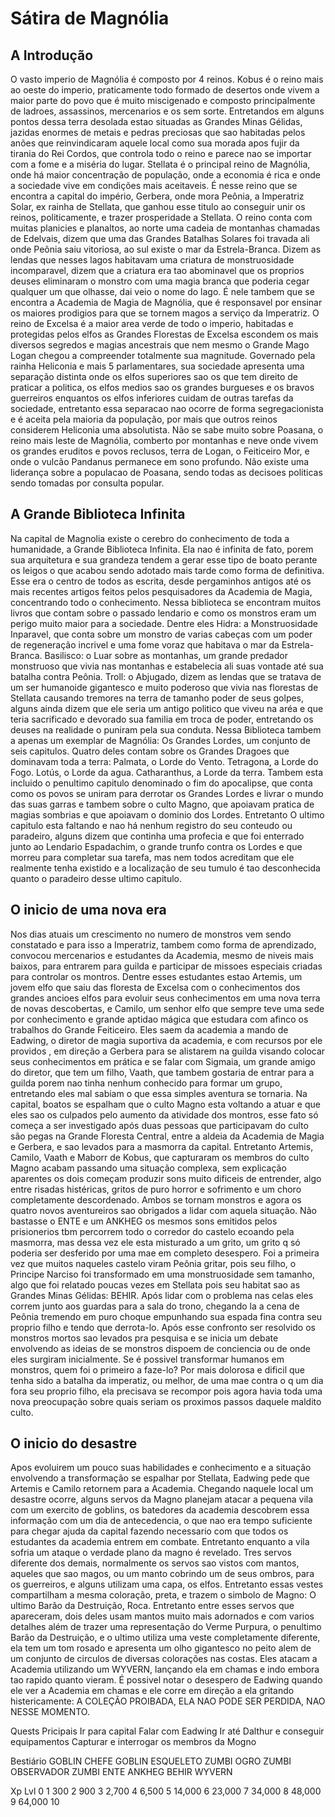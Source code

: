 # Sátira de Magnólia #
## A Introdução
O vasto imperio de Magnólia é composto por 4 reinos. Kobus é o reino mais ao oeste do imperio, praticamente todo formado de desertos onde vivem a maior parte do povo que é muito miscigenado e composto principalmente de ladroes, assassinos, mercenarios e os sem sorte. Entretandos em alguns pontos dessa terra desolada estao situadas as Grandes Minas Gélidas, jazidas enormes de metais e pedras preciosas que sao habitadas pelos anões que reinvindicaram aquele local como sua morada apos fujir da tirania do Rei Cordos, que controla todo o reino e parece nao se importar com a fome e a miséria do lugar. 
Stellata é o principal reino de Magnólia, onde há maior concentração de população, onde a economia é rica e onde a sociedade vive em condições mais aceitaveis. É nesse reino que se encontra a capital do império, Gerbera, onde mora Peônia, a Imperatriz Solar, ex rainha de Stellata, que ganhou esse titulo ao conseguir unir os reinos, politicamente, e trazer prosperidade a Stellata. O reino conta com muitas planicies e planaltos, ao norte uma cadeia de montanhas chamadas de Edelvais, dizem que uma das Grandes Batalhas Solares foi travada ali onde Peônia saiu vitoriosa, ao sul existe o mar da Estrela-Branca. Dizem as lendas que nesses lagos habitavam uma criatura de monstruosidade incomparavel, dizem que a criatura era tao abominavel que os proprios deuses eliminaram o monstro com uma magia branca que poderia cegar qualquer um que olhasse, dai veio o nome do lago. É nele tambem que se encontra a Academia de Magia de Magnólia, que é responsavel por ensinar os maiores prodigios para que se tornem magos a serviço da Imperatriz. 
O reino de Excelsa é a maior area verde de todo o imperio, habitadas e protegidas pelos elfos as Grandes Florestas de Excelsa escondem os mais diversos segredos e magias ancestrais que nem mesmo o Grande Mago Logan chegou a compreender totalmente sua magnitude. Governado pela rainha Heliconia e mais 5 parlamentares, sua sociedade apresenta uma separação distinta onde os elfos superiores sao os que tem direito de praticar a politica, os elfos medios sao os grandes burgueses e os bravos guerreiros enquantos os elfos inferiores cuidam de outras tarefas da sociedade, entretanto essa separacao nao ocorre de forma segregacionista e é aceita pela maioria da população, por mais que outros reinos considerem Heliconia uma absolutista.
Não se sabe muito sobre Poasana, o reino mais leste de Magnólia, comberto por montanhas e neve onde vivem os grandes eruditos e povos reclusos, terra de Logan, o Feiticeiro Mor, e onde o vulcão Pandanus permanece em sono profundo. Não existe uma liderança sobre a populacao de Poasana, sendo todas as decisoes politicas sendo tomadas por consulta popular.


## A Grande Biblioteca Infinita
Na capital de Magnolia existe o cerebro do conhecimento de toda a humanidade, a Grande Biblioteca Infinita. Ela nao é infinita de fato, porem sua arquitetura e sua grandeza tendem a gerar esse tipo de boato perante os leigos o que acabou sendo adotado mais tarde como forma de definitiva. Esse era o centro de todos as escrita, desde pergaminhos antigos até os mais recentes artigos feitos pelos pesquisadores da Academia de Magia, concentrando todo o conhecimento. Nessa biblioteca se encontram muitos livros que contam sobre o passado lendario e como os monstros eram um perigo muito maior para a sociedade. Dentre eles Hidra: a Monstruosidade Inparavel, que conta sobre um monstro de varias cabeças com um poder de regeneração incrivel e uma fome voraz que habitava o mar da Estrela-Branca. Basilisco: o Luar sobre as montanhas, um grande predador monstruoso que vivia nas montanhas e estabelecia ali suas vontade até sua batalha contra Peônia. Troll: o Abjugado, dizem as lendas que se tratava de um ser humanoide gigantesco e muito poderoso que vivia nas florestas de Stellata causando tremores na terra de tamanho poder de seus golpes, alguns ainda dizem que ele seria um antigo politico que viveu na aréa e que teria sacrificado e devorado sua familia em troca de poder, entretando os deuses na realidade o puniram pela sua conduta.
Nessa Biblioteca tambem a apenas um exemplar de Magnólia: Os Grandes Lordes, um conjunto de seis capitulos. Quatro deles contam sobre os Grandes Dragoes que dominavam toda a terra: Palmata, o Lorde do Vento. Tetragona, a Lorde do Fogo. Lotús, o Lorde da agua. Catharanthus, a Lorde da terra. Tambem esta incluido o penultimo capitulo denominado o fim do apocalipse, que conta como os povos se uniram para derrotar os Grandes Lordes e livrar o mundo das suas garras e tambem sobre o culto Magno, que apoiavam pratica de magias sombrias e que apoiavam o dominio dos Lordes. Entretanto O ultimo capitulo esta faltando e nao há nenhum registro do seu conteudo ou paradeiro, alguns dizem que continha uma profecia e que foi enterrado junto ao Lendario Espadachim, o grande trunfo contra os Lordes e que morreu para completar sua tarefa, mas nem todos acreditam que ele realmente tenha existido e a localização de seu tumulo é tao desconhecida quanto o paradeiro desse ultimo capitulo. 

## O inicio de uma nova era
Nos dias atuais um crescimento no numero de monstros vem sendo constatado e para isso a Imperatriz, tambem como forma de aprendizado, convocou mercenarios e estudantes da Academia, mesmo de niveis mais baixos, para entrarem para guilda e participar de missoes especiais criadas para controlar os montros. Dentre esses estudantes estao Artemis, um jovem elfo que saiu das floresta de Excelsa com o conhecimentos dos grandes ancioes elfos para evoluir seus conhecimentos em uma nova terra de novas descobertas, e Camilo, um senhor elfo que sempre teve uma sede por conhecimento e grande aptidao mágica que estudara com afinco os trabalhos do Grande Feiticeiro. Eles saem da academia a mando de Eadwing, o diretor de magia suportiva da academia, e com recursos por ele providos , em direção a Gerbera para se alistarem na guilda visando colocar seus conhecimentos em prática e se falar com Sigmaia, um grande amigo do diretor, que tem um filho, Vaath, que tambem gostaria de entrar para a guilda porem nao tinha nenhum conhecido para formar um grupo, entretando eles mal sabiam o que essa simples aventura se tornaria.
Na capital, boatos se espalham que o culto Magno esta voltando a atuar e que eles sao os culpados pelo aumento da atividade dos montros, esse fato só começa a ser investigado após duas pessoas que participavam do culto são pegas na Grande Floresta Central, entre a aldeia da Academia de Magia e Gerbera, e sao levados para a masmorra da capital. Entretanto Artemis, Camilo, Vaath e Maborr de Kobus, que capturaram os membros do culto Magno acabam passando uma situação complexa, sem explicação aparentes os dois começam produzir sons muito dificeis de entrender, algo entre risadas histéricas, gritos de puro horror e sofrimento e um choro completamente descordenado. Ambos se tornam monstros e agora os quatro novos aventureiros sao obrigados a lidar com aquela situação. Não bastasse o ENTE e um ANKHEG os mesmos sons emitidos pelos prisionerios tbm percorrem todo o corredor do castelo ecoando pela masmorra, mas dessa vez ele esta misturado a um grito, um grito q só poderia ser desferido por uma mae em completo desespero. Foi a primeira vez que muitos naqueles castelo viram Peônia gritar, pois seu filho, o Principe Narciso foi transformado em uma monstruosidade sem tamanho, algo que foi relatado poucas vezes em Stellata pois seu habitat sao as Grandes Minas Gélidas: BEHIR.
Após lidar com o problema nas celas eles correm junto aos guardas para a sala do trono, chegando la a cena de Peônia tremendo em puro choque empunhando sua espada fina contra seu proprio filho e tendo que derrota-lo. Após esse confronto ser resolvido os monstros mortos sao levados pra pesquisa e se inicia um debate envolvendo as ideias de se monstros dispoem de conciencia ou de onde eles surgiram inicialmente. Se é possivel transformar humanos em monstros, quem foi o primeiro a faze-lo? Por mais dolorosa e dificil que tenha sido a batalha da imperatiz, ou melhor, de uma mae contra o q um dia fora seu proprio filho, ela precisava se recompor pois agora havia toda uma nova preocupação sobre quais seriam os proximos passos daquele maldito culto.

## O inicio do desastre 
Apos evoluirem um pouco suas habilidades e conhecimento e a situação envolvendo a transformação se espalhar por Stellata, Eadwing pede que Artemis e Camilo retornem para a Academia. Chegando naquele local um desastre ocorre, alguns servos da Magno planejam atacar a pequena vila com um exercito de goblins, os batedores da academia descobrem essa informação com um dia de antecedencia, o que nao era tempo suficiente para chegar ajuda da capital fazendo necessario com que todos os estudantes da academia entrem em combate. Entretanto enquanto a vila sofria um ataque o verdade plano da magno é revelado. Tres servos diferente dos demais, normalmente os servos sao vistos com mantos, aqueles que sao magos, ou um manto cobrindo um de seus ombros, para os guerreiros, e alguns utilizam uma capa, os elfos. Entretanto essas vestes compartilham a mesma coloração, preta, e trazem o simbolo de Magno: O ultimo Barão da Destruição, Roca. Entretanto entre esses servos que apareceram, dois deles usam mantos muito mais adornados e com varios detalhes além de trazer uma representação do Verme Purpura, o penultimo Barão da Destruição, e o ultimo utiliza uma veste completamente diferente, ela tem um tom rosado e apresenta um olho gigantesco no peito alem de um conjunto de circulos de diversas colorações nas costas. Eles atacam a Academia utilizando um WYVERN, lançando ela em chamas e indo embora tao rapido quanto vieram.
	É possivel notar o desespero de Eadwing quando ele ver a Academia em chamas e ele corre em direção a ela gritando histericamente: A COLEÇÃO PROIBADA, ELA NAO PODE SER PERDIDA, NAO NESSE MOMENTO. 

		
		
Quests
	Pricipais
		Ir para capital
			Falar com Eadwing
			Ir até Dalthur e conseguir equipamentos
		Capturar e interrogar os membros da Mogno
	
		
Bestiário
	GOBLIN
	CHEFE GOBLIN
	ESQUELETO
	ZUMBI
	OGRO ZUMBI
	OBSERVADOR ZUMBI
	ENTE
	ANKHEG
	BEHIR
	WYVERN

	
Xp			  Lvl
0					 1
300				 2
900				 3
2,700			 4
6,500			 5
14,000		 6
23,000		 7
34,000		 8
48,000		 9
64,000		10

	
